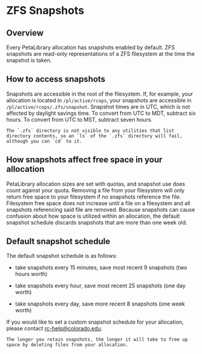 # ZFS Snapshots

## Overview

Every PetaLibrary allocation has snapshots enabled by default.
ZFS snapshots are read-only representations of a ZFS filesystem at the
time the snapshot is taken. 

## How to access snapshots

Snapshots are accessible in the root of the filesystem. If, for example,
your allocation is located in `/pl/active/rcops`, your snapshots are
accessible in `/pl/active/rcops/.zfs/snapshot`. Snapshot times are in UTC, which is not affected by daylight savings time. To convert from UTC to MDT, subtract six hours. To convert from UTC to MST, subtract seven hours.

```{note}
The `.zfs` directory is not visible to any utilities that list directory contents, so an `ls` of the `.zfs` directory will fail, although you can `cd` to it.
```



## How snapshots affect free space in your allocation

PetaLibrary allocation sizes are set with quotas, and snapshot use does
count against your quota. Removing a file from your filesystem will
only return free space to your filesystem if no snapshots reference the
file. Filesystem free space does not increase until a file on a filesystem
and all snapshots referencing said file are removed. Because snapshots
can cause confusion about how space is utilized within an allocation,
the default snapshot schedule discards snapshots that are more than one
week old.

## Default snapshot schedule

The default snapshot schedule is as follows:

 - take snapshots every 15 minutes, save most recent 9 snapshots (two
   hours worth)

 - take snapshots every hour, save most recent 25 snapshots (one day
   worth)

 - take snapshots every day, save more recent 8 snapshots (one week worth)

If you would like to set a custom snapshot schedule for your allocation,
please contact rc-help@colorado.edu. 

```{note}
The longer you retain snapshots, the longer it will take to free up space by deleting files from your allocation.
```

